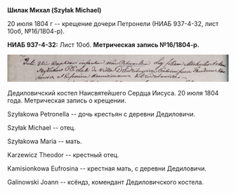 **Шилак Михал (Szyłak Michael)**

20 июля 1804 г -- крещение дочери Петронели (НИАБ 937-4-32, лист 10об,
№16/1804-р).

**НИАБ 937-4-32:** Лист 10об. **Метрическая запись №16/1804-р.**

![](./media/d030810648a4ed7c37a8e3f73b0acf2ab6155926.png)

Дедиловичский костел Наисвятейшего Сердца Иисуса. 20 июля 1804 года.
Метрическая запись о крещении.

Szyłakowa Petronella -- дочь крестьян с деревни Дедиловичи.

Szyłak Michael -- отец.

Szyłakowa Maria -- мать.

Karzewicz Theodor -- крестный отец.

Kamisionkowa Eufrosina -- крестная мать, с деревни Дедиловичи.

Galinowski Joann -- ксёндз, комендант Дедиловичского костела.
